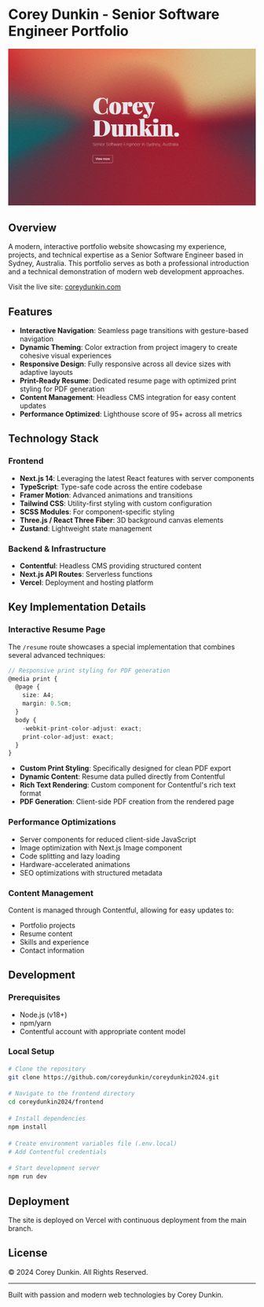 # Corey Dunkin - Senior Software Engineer Portfolio

![Portfolio Preview](frontend/public/portfolio-preview.png)

## Overview

A modern, interactive portfolio website showcasing my experience, projects, and technical expertise as a Senior Software Engineer based in Sydney, Australia. This portfolio serves as both a professional introduction and a technical demonstration of modern web development approaches.

Visit the live site: [coreydunkin.com](https://coreydunkin.com)

## Features

- **Interactive Navigation**: Seamless page transitions with gesture-based navigation
- **Dynamic Theming**: Color extraction from project imagery to create cohesive visual experiences
- **Responsive Design**: Fully responsive across all device sizes with adaptive layouts
- **Print-Ready Resume**: Dedicated resume page with optimized print styling for PDF generation
- **Content Management**: Headless CMS integration for easy content updates
- **Performance Optimized**: Lighthouse score of 95+ across all metrics

## Technology Stack

### Frontend
- **Next.js 14**: Leveraging the latest React features with server components
- **TypeScript**: Type-safe code across the entire codebase
- **Framer Motion**: Advanced animations and transitions
- **Tailwind CSS**: Utility-first styling with custom configuration
- **SCSS Modules**: For component-specific styling
- **Three.js / React Three Fiber**: 3D background canvas elements
- **Zustand**: Lightweight state management

### Backend & Infrastructure
- **Contentful**: Headless CMS providing structured content
- **Next.js API Routes**: Serverless functions
- **Vercel**: Deployment and hosting platform

## Key Implementation Details

### Interactive Resume Page

The `/resume` route showcases a special implementation that combines several advanced techniques:

```typescript
// Responsive print styling for PDF generation
@media print {
  @page {
    size: A4;
    margin: 0.5cm;
  }
  body {
    -webkit-print-color-adjust: exact;
    print-color-adjust: exact;
  }
}
```

- **Custom Print Styling**: Specifically designed for clean PDF export
- **Dynamic Content**: Resume data pulled directly from Contentful
- **Rich Text Rendering**: Custom component for Contentful's rich text format
- **PDF Generation**: Client-side PDF creation from the rendered page

### Performance Optimizations

- Server components for reduced client-side JavaScript
- Image optimization with Next.js Image component
- Code splitting and lazy loading
- Hardware-accelerated animations
- SEO optimizations with structured metadata

### Content Management

Content is managed through Contentful, allowing for easy updates to:
- Portfolio projects
- Resume content
- Skills and experience
- Contact information

## Development

### Prerequisites
- Node.js (v18+)
- npm/yarn
- Contentful account with appropriate content model

### Local Setup

```bash
# Clone the repository
git clone https://github.com/coreydunkin/coreydunkin2024.git

# Navigate to the frontend directory
cd coreydunkin2024/frontend

# Install dependencies
npm install

# Create environment variables file (.env.local)
# Add Contentful credentials

# Start development server
npm run dev
```

## Deployment

The site is deployed on Vercel with continuous deployment from the main branch.

## License

© 2024 Corey Dunkin. All Rights Reserved.

---

Built with passion and modern web technologies by Corey Dunkin.